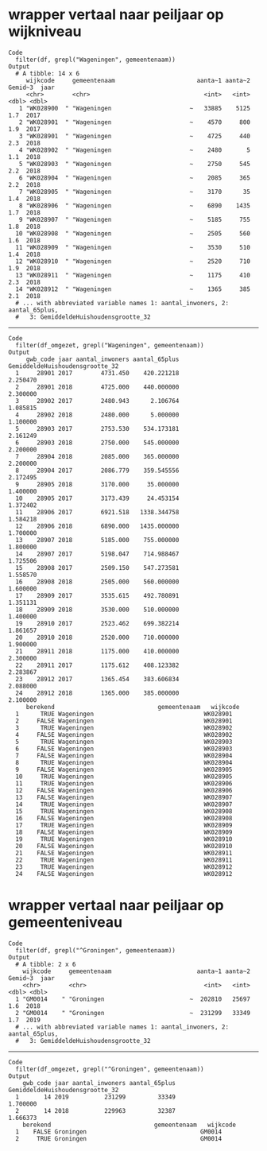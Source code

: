 # wrapper vertaal naar peiljaar op wijkniveau

    Code
      filter(df, grepl("Wageningen", gemeentenaam))
    Output
      # A tibble: 14 x 6
         wijkcode     gemeentenaam                       aanta~1 aanta~2 Gemid~3  jaar
         <chr>        <chr>                                <int>   <int>   <dbl> <dbl>
       1 "WK028900  " "Wageningen                      ~   33885    5125     1.7  2017
       2 "WK028901  " "Wageningen                      ~    4570     800     1.9  2017
       3 "WK028901  " "Wageningen                      ~    4725     440     2.3  2018
       4 "WK028902  " "Wageningen                      ~    2480       5     1.1  2018
       5 "WK028903  " "Wageningen                      ~    2750     545     2.2  2018
       6 "WK028904  " "Wageningen                      ~    2085     365     2.2  2018
       7 "WK028905  " "Wageningen                      ~    3170      35     1.4  2018
       8 "WK028906  " "Wageningen                      ~    6890    1435     1.7  2018
       9 "WK028907  " "Wageningen                      ~    5185     755     1.8  2018
      10 "WK028908  " "Wageningen                      ~    2505     560     1.6  2018
      11 "WK028909  " "Wageningen                      ~    3530     510     1.4  2018
      12 "WK028910  " "Wageningen                      ~    2520     710     1.9  2018
      13 "WK028911  " "Wageningen                      ~    1175     410     2.3  2018
      14 "WK028912  " "Wageningen                      ~    1365     385     2.1  2018
      # ... with abbreviated variable names 1: aantal_inwoners, 2: aantal_65plus,
      #   3: GemiddeldeHuishoudensgrootte_32

---

    Code
      filter(df_omgezet, grepl("Wageningen", gemeentenaam))
    Output
         gwb_code jaar aantal_inwoners aantal_65plus GemiddeldeHuishoudensgrootte_32
      1     28901 2017        4731.450    420.221218                        2.250470
      2     28901 2018        4725.000    440.000000                        2.300000
      3     28902 2017        2480.943      2.106764                        1.085815
      4     28902 2018        2480.000      5.000000                        1.100000
      5     28903 2017        2753.530    534.173181                        2.161249
      6     28903 2018        2750.000    545.000000                        2.200000
      7     28904 2018        2085.000    365.000000                        2.200000
      8     28904 2017        2086.779    359.545556                        2.172495
      9     28905 2018        3170.000     35.000000                        1.400000
      10    28905 2017        3173.439     24.453154                        1.372402
      11    28906 2017        6921.518   1338.344758                        1.584218
      12    28906 2018        6890.000   1435.000000                        1.700000
      13    28907 2018        5185.000    755.000000                        1.800000
      14    28907 2017        5198.047    714.988467                        1.725506
      15    28908 2017        2509.150    547.273581                        1.558570
      16    28908 2018        2505.000    560.000000                        1.600000
      17    28909 2017        3535.615    492.780891                        1.351131
      18    28909 2018        3530.000    510.000000                        1.400000
      19    28910 2017        2523.462    699.382214                        1.861657
      20    28910 2018        2520.000    710.000000                        1.900000
      21    28911 2018        1175.000    410.000000                        2.300000
      22    28911 2017        1175.612    408.123382                        2.283867
      23    28912 2017        1365.454    383.606834                        2.088000
      24    28912 2018        1365.000    385.000000                        2.100000
         berekend                             gemeentenaam   wijkcode
      1      TRUE Wageningen                               WK028901  
      2     FALSE Wageningen                               WK028901  
      3      TRUE Wageningen                               WK028902  
      4     FALSE Wageningen                               WK028902  
      5      TRUE Wageningen                               WK028903  
      6     FALSE Wageningen                               WK028903  
      7     FALSE Wageningen                               WK028904  
      8      TRUE Wageningen                               WK028904  
      9     FALSE Wageningen                               WK028905  
      10     TRUE Wageningen                               WK028905  
      11     TRUE Wageningen                               WK028906  
      12    FALSE Wageningen                               WK028906  
      13    FALSE Wageningen                               WK028907  
      14     TRUE Wageningen                               WK028907  
      15     TRUE Wageningen                               WK028908  
      16    FALSE Wageningen                               WK028908  
      17     TRUE Wageningen                               WK028909  
      18    FALSE Wageningen                               WK028909  
      19     TRUE Wageningen                               WK028910  
      20    FALSE Wageningen                               WK028910  
      21    FALSE Wageningen                               WK028911  
      22     TRUE Wageningen                               WK028911  
      23     TRUE Wageningen                               WK028912  
      24    FALSE Wageningen                               WK028912  

# wrapper vertaal naar peiljaar op gemeenteniveau

    Code
      filter(df, grepl("^Groningen", gemeentenaam))
    Output
      # A tibble: 2 x 6
        wijkcode     gemeentenaam                        aanta~1 aanta~2 Gemid~3  jaar
        <chr>        <chr>                                 <int>   <int>   <dbl> <dbl>
      1 "GM0014    " "Groningen                        ~  202810   25697     1.6  2018
      2 "GM0014    " "Groningen                        ~  231299   33349     1.7  2019
      # ... with abbreviated variable names 1: aantal_inwoners, 2: aantal_65plus,
      #   3: GemiddeldeHuishoudensgrootte_32

---

    Code
      filter(df_omgezet, grepl("^Groningen", gemeentenaam))
    Output
        gwb_code jaar aantal_inwoners aantal_65plus GemiddeldeHuishoudensgrootte_32
      1       14 2019          231299         33349                        1.700000
      2       14 2018          229963         32387                        1.666373
        berekend                             gemeentenaam   wijkcode
      1    FALSE Groningen                                GM0014    
      2     TRUE Groningen                                GM0014    

